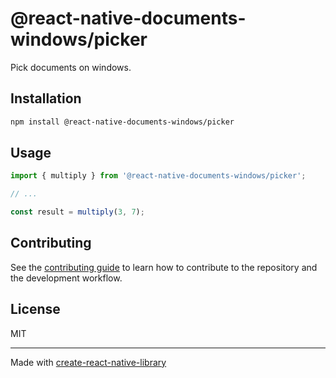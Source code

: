 # @react-native-documents-windows/picker

Pick documents on windows.

## Installation

```sh
npm install @react-native-documents-windows/picker
```

## Usage


```js
import { multiply } from '@react-native-documents-windows/picker';

// ...

const result = multiply(3, 7);
```


## Contributing

See the [contributing guide](CONTRIBUTING.md) to learn how to contribute to the repository and the development workflow.

## License

MIT

---

Made with [create-react-native-library](https://github.com/callstack/react-native-builder-bob)
